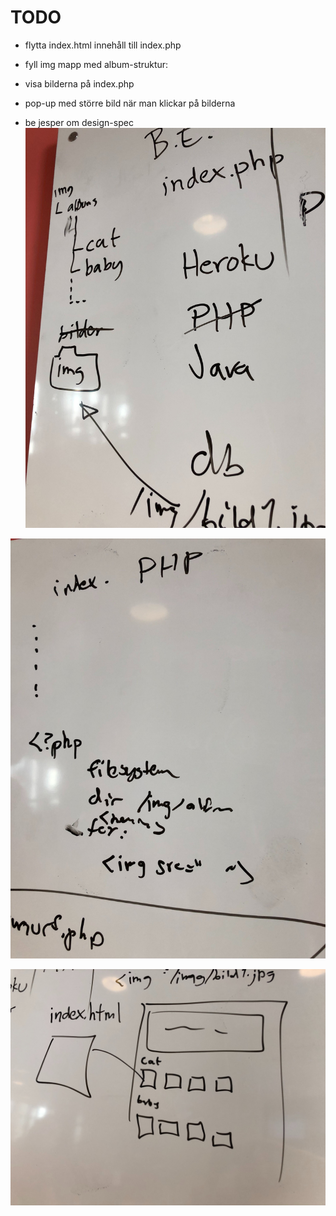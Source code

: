 # TODO

- flytta index.html innehåll till index.php
- fyll img mapp med album-struktur:

- visa bilderna på index.php

- pop-up med större bild när man klickar på bilderna
- be jesper om design-spec
![](/resources/img/todo-1.jpg)


![](/resources/img/todo-3.jpg)

![design](/resources/img/todo-2.jpg)
